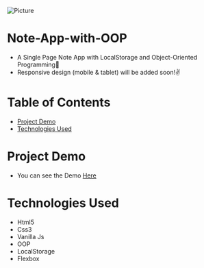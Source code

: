 

![Picture](https://i.ibb.co/yQ636cd/note-app.png)
# Note-App-with-OOP
* A Single Page Note App with LocalStorage and Object-Oriented Programming📒
* Responsive design (mobile & tablet) will be added soon!✌


# Table of Contents
* [Project Demo](#project-demo)
* [Technologies Used](#technologies-used)

# <a name="project-demo"></a>Project Demo
* You can see the Demo <a href="https://myspanoteapp.netlify.app/">Here</a> 

# <a name="technologies-used"></a>Technologies Used
* Html5
* Css3
* Vanilla Js
* OOP
* LocalStorage
* Flexbox

